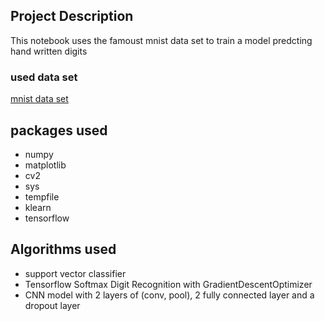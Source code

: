 ## Project Description 
This notebook uses the famoust mnist data set to train a model predcting hand written digits

### used data set
[mnist data set](http://yann.lecun.com/exdb/mnist/)
## packages used 
- numpy
- matplotlib
- cv2 
- sys
- tempfile
- klearn
- tensorflow

## Algorithms used
- support vector classifier
- Tensorflow Softmax Digit Recognition  with GradientDescentOptimizer
- CNN model with 2 layers of (conv, pool), 2 fully connected layer and a dropout layer
